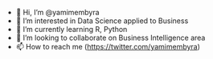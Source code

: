 - 👋 Hi, I’m @yamimembyra
- 👀 I’m interested in Data Science applied to Business
- 🌱 I’m currently learning R, Python
- 💞️ I’m looking to collaborate on Business Intelligence area
- 📫 How to reach me (https://twitter.com/yamimembyra)

<!---
yamimembyra/yamimembyra is a ✨ special ✨ repository because its `README.md` (this file) appears on your GitHub profile.
You can click the Preview link to take a look at your changes.
--->
